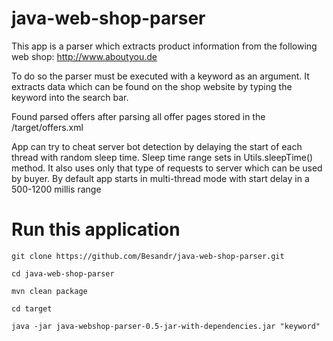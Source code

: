 # java-web-shop-parser

This app is a parser which extracts product information from the following web shop:
http://www.aboutyou.de

To do so the parser must be executed with a keyword as an argument. It extracts data which can be found on the shop website by typing the keyword into the
search bar. 

Found parsed offers after parsing all offer pages stored in the /target/offers.xml

App can try to cheat server bot detection by delaying the start of each thread with
random sleep time. Sleep time range sets in Utils.sleepTime() method. It also uses
only that type of requests to server which can be used by buyer.
By default app starts in multi-thread mode with start delay in a 500-1200 millis range

# Run this application
    git clone https://github.com/Besandr/java-web-shop-parser.git
  
    cd java-web-shop-parser

    mvn clean package

    cd target

    java -jar java-webshop-parser-0.5-jar-with-dependencies.jar "keyword"
    

 